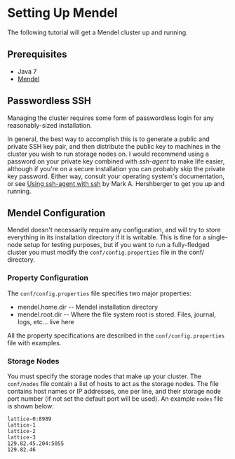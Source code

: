 Setting Up Mendel
==================

The following tutorial will get a Mendel cluster up and running.

Prerequisites
-------------
* Java 7
* [Mendel](http://www.cs.colostate.edu/~ctolooee/Mendel)

Passwordless SSH
----------------

Managing the cluster requires some form of passwordless login for any reasonably-sized installation.

In general, the best way to accomplish this is to generate a public and private SSH key pair, and then distribute the public key to machines in the cluster you wish to run storage nodes on.  I would recommend using a password on your private key combined with *ssh-agent* to make life easier, although if you're on a secure installation you can probably skip the private key password.  Either way, consult your operating system's documentation, or see [Using ssh-agent with ssh](http://mah.everybody.org/docs/ssh) by Mark A. Hershberger to get you up and running.

Mendel Configuration
--------------------

Mendel doesn't necessarily require any configuration, and will try to store everything in its installation directory if it is writable. This is fine for a single-node setup for testing purposes, but if you want to run a fully-fledged cluster you must modify the `conf/config.properties` file in the conf/ directory.

### Property Configuration
The `conf/config.properties` file specifies two major properties:
* mendel.home.dir -- Mendel installation directory
* mendel.root.dir -- Where the file system root is stored. Files, journal, logs, etc... live here

All the property specifications are described in the `conf/config.properties` file with examples.

### Storage Nodes

You must specify the storage nodes that make up your cluster. The `conf/nodes` file contain a list of hosts to act as the storage nodes. The file contains host names or IP addresses, one per line, and their storage node port number (if not set the default port will be used). An example `nodes` file is shown below:
```
lattice-0:8989
lattice-1
lattice-2
lattice-3
129.82.45.204:5055
129.82.46
```
